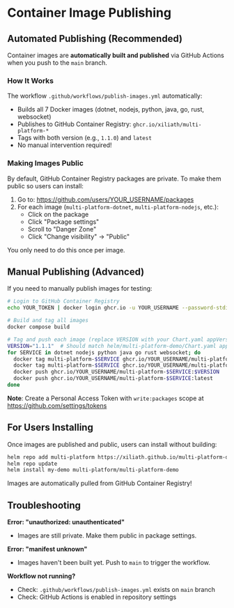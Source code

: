 # Container Image Publishing

## Automated Publishing (Recommended)

Container images are **automatically built and published** via GitHub Actions when you push to the `main` branch.

### How It Works

The workflow `.github/workflows/publish-images.yml` automatically:
- Builds all 7 Docker images (dotnet, nodejs, python, java, go, rust, websocket)
- Publishes to GitHub Container Registry: `ghcr.io/xiliath/multi-platform-*`
- Tags with both version (e.g., `1.1.0`) and `latest`
- No manual intervention required!

### Making Images Public

By default, GitHub Container Registry packages are private. To make them public so users can install:

1. Go to: https://github.com/users/YOUR_USERNAME/packages
2. For each image (`multi-platform-dotnet`, `multi-platform-nodejs`, etc.):
   - Click on the package
   - Click "Package settings"
   - Scroll to "Danger Zone"
   - Click "Change visibility" → "Public"

You only need to do this once per image.

## Manual Publishing (Advanced)

If you need to manually publish images for testing:

```bash
# Login to GitHub Container Registry
echo YOUR_TOKEN | docker login ghcr.io -u YOUR_USERNAME --password-stdin

# Build and tag all images
docker compose build

# Tag and push each image (replace VERSION with your Chart.yaml appVersion)
VERSION="1.1.1"  # Should match helm/multi-platform-demo/Chart.yaml appVersion
for SERVICE in dotnet nodejs python java go rust websocket; do
  docker tag multi-platform-$SERVICE ghcr.io/YOUR_USERNAME/multi-platform-$SERVICE:$VERSION
  docker tag multi-platform-$SERVICE ghcr.io/YOUR_USERNAME/multi-platform-$SERVICE:latest
  docker push ghcr.io/YOUR_USERNAME/multi-platform-$SERVICE:$VERSION
  docker push ghcr.io/YOUR_USERNAME/multi-platform-$SERVICE:latest
done
```

**Note**: Create a Personal Access Token with `write:packages` scope at https://github.com/settings/tokens

## For Users Installing

Once images are published and public, users can install without building:

```bash
helm repo add multi-platform https://xiliath.github.io/multi-platform-demo
helm repo update
helm install my-demo multi-platform/multi-platform-demo
```

Images are automatically pulled from GitHub Container Registry!

## Troubleshooting

**Error: "unauthorized: unauthenticated"**
- Images are still private. Make them public in package settings.

**Error: "manifest unknown"**
- Images haven't been built yet. Push to `main` to trigger the workflow.

**Workflow not running?**
- Check: `.github/workflows/publish-images.yml` exists on `main` branch
- Check: GitHub Actions is enabled in repository settings

